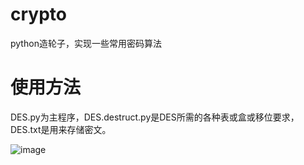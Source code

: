 # crypto
python造轮子，实现一些常用密码算法
# 使用方法   
DES.py为主程序，DES.destruct.py是DES所需的各种表或盒或移位要求，DES.txt是用来存储密文。

![image](https://github.com/birdmanwings/crypto/raw/master/images/test.png)
